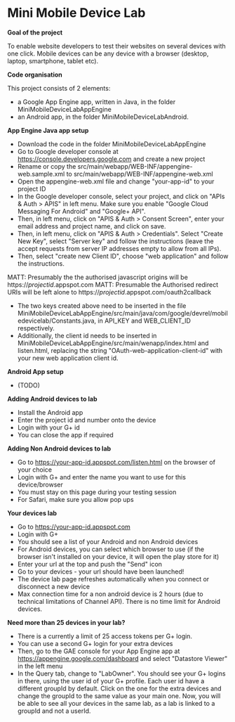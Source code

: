 Mini Mobile Device Lab
======================

**Goal of the project**

To enable website developers to test their websites on several devices with one click.
Mobile devices can be any device with a browser (desktop, laptop, smartphone, tablet etc).

**Code organisation**

This project consists of 2 elements:
- a Google App Engine app, written in Java, in the folder MiniMobileDeviceLabAppEngine
- an Android app, in the folder MiniMobileDeviceLabAndroid. 

**App Engine Java app setup**
- Download the code in the folder MiniMobileDeviceLabAppEngine
- Go to Google developer console at https://console.developers.google.com and create a new project
- Rename or copy the src/main/webapp/WEB-INF/appengine-web.sample.xml to src/main/webapp/WEB-INF/appengine-web.xml
- Open the appengine-web.xml file and change "your-app-id" to your project ID
- In the Google developer console, select your project, and click on "APIs & Auth > APIS" in left menu. Make sure you enable "Google Cloud Messaging For Android" and "Google+ API".
- Then, in left menu, click on "APIS & Auth > Consent Screen", enter your email address and project name, and click on save.
- Then, in left menu, click on "APIS & Auth > Credentials". Select "Create New Key", select "Server key" and follow the instructions (leave the accept requests from server IP addresses empty to allow from all IPs). 
- Then, select "create new Client ID", choose "web application" and follow the instructions.

MATT: Presumably the the authorised javascript origins will be https://*projectid*.appspot.com
MATT: Presumable the Authorised redirect URIs will be left alone to https://*projectid*.appspot.com/oauth2callback



- The two keys created above need to be inserted in the file MiniMobileDeviceLabAppEngine/src/main/java/com/google/devrel/mobiledevicelab/Constants.java, in API_KEY and WEB_CLIENT_ID respectively.
- Additionally, the client id needs to be inserted in MiniMobileDeviceLabAppEngine/src/main/wenapp/index.html and listen.html, replacing the string "OAuth-web-application-client-id" with your new web application client id.

**Android App setup**
- (TODO)

**Adding Android devices to lab**
- Install the Android app
- Enter the project id and number onto the device
- Login with your G+ id
- You can close the app if required

**Adding Non Android devices to lab**
- Go to https://your-app-id.appspot.com/listen.html on the browser of your choice
- Login with G+ and enter the name you want to use for this device/browser
- You must stay on this page during your testing session
- For Safari, make sure you allow pop ups

**Your devices lab**
- Go to https://your-app-id.appspot.com
- Login with G+
- You should see a list of your Android and non Android devices
- For Android devices, you can select which browser to use (if the browser isn't installed on your device, it will open the play store for it)
- Enter your url at the top and push the "Send" icon
- Go to your devices - your url should have been launched!
- The device lab page refreshes automatically when you connect or disconnect a new device
- Max connection time for a non android device is 2 hours (due to technical limitations of Channel API). There is no time limit for Android devices.

**Need more than 25 devices in your lab?**
- There is a currently a limit of 25 access tokens per G+ login.
- You can use a second G+ login for your extra devices
- Then, go to the GAE console for your App Engine app at https://appengine.google.com/dashboard and select "Datastore Viewer" in the left menu
- In the Query tab, change to "LabOwner". You should see your G+ logins in there, using the user id of your G+ profile. Each user id have a different groupId by default. Click on the one for the extra devices and change the groupId to the same value as your main one. Now, you will be able to see all your devices in the same lab, as a lab is linked to a groupId and not a userId.

